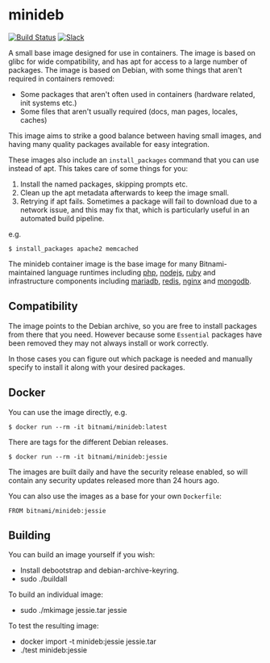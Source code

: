 minideb
=======

[![Build Status](https://travis-ci.org/bitnami/minideb.svg?branch=master)](https://travis-ci.org/bitnami/minideb)
[![Slack](http://slack.oss.bitnami.com/badge.svg)](http://slack.oss.bitnami.com)

A small base image designed for use in containers. The image
is based on glibc for wide compatibility, and has apt for
access to a large number of packages. The image is based
on Debian, with some things that aren't required in containers
removed:

  * Some packages that aren't often used in containers
    (hardware related, init systems etc.)
  * Some files that aren't usually required (docs, man pages,
    locales, caches)

This image aims to strike a good balance between having
small images, and having many quality packages available
for easy integration.

These images also include an `install_packages` command
that you can use instead of apt. This takes care of some things
for you:

  1. Install the named packages, skipping prompts etc.
  2. Clean up the apt metadata afterwards to keep the image small.
  3. Retrying if apt fails. Sometimes a package will fail to download
     due to a network issue, and this may fix that, which is
     particularly useful in an automated build pipeline.

e.g.

    $ install_packages apache2 memcached

The minideb container image is the base image for many Bitnami-maintained
language runtimes including 
[php](https://github.com/bitnami/bitnami-docker-php-fpm), 
[nodejs](https://github.com/bitnami/bitnami-docker-node), 
[ruby](https://github.com/bitnami/bitnami-docker-ruby) 
and infrastructure components
including [mariadb](https://github.com/bitnami/bitnami-docker-mariadb), 
[redis](https://github.com/bitnami/bitnami-docker-redis), 
[nginx](https://github.com/bitnami/bitnami-docker-nginx) and 
[mongodb](https://github.com/bitnami/bitnami-docker-mongodb). 

Compatibility
-------------

The image points to the Debian archive, so you are free to
install packages from there that you need. However because
some `Essential` packages have been removed they may not
always install or work correctly.

In those cases you can figure out which package is needed
and manually specify to install it along with your desired
packages.

Docker
------

You can use the image directly, e.g.

    $ docker run --rm -it bitnami/minideb:latest

There are tags for the different Debian releases.

    $ docker run --rm -it bitnami/minideb:jessie

The images are built daily and have the security release enabled,
so will contain any security updates released more than 24 hours
ago.

You can also use the images as a base for your own `Dockerfile`:

    FROM bitnami/minideb:jessie

Building
--------

You can build an image yourself if you wish:

- Install debootstrap and debian-archive-keyring.
- sudo ./buildall

To build an individual image:

- sudo ./mkimage jessie.tar jessie

To test the resulting image:

- docker import -t minideb:jessie jessie.tar
- ./test minideb:jessie
